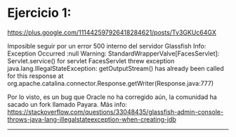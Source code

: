 # Ejercicio 1:

https://plus.google.com/111442597926418284621/posts/Tv3GKUc64GX

Imposible seguir por un error 500 interno del servidor Glassfish
Info:   Exception Occurred :null
Warning:   StandardWrapperValve[FacesServlet]: Servlet.service() for servlet FacesServlet threw exception
java.lang.IllegalStateException: getOutputStream() has already been called for this response
	at org.apache.catalina.connector.Response.getWriter(Response.java:777)

Por lo visto, es un bug que Oracle no ha corregido aún, la comunidad ha sacado un fork llamado Payara. Más info: https://stackoverflow.com/questions/33048435/glassfish-admin-console-throws-java-lang-illegalstateexception-when-creating-jdb

----

